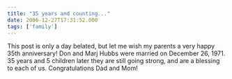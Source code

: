 ```yaml
---
title: "35 years and counting..."
date: 2006-12-27T17:31:52.000
tags: ['family']
---
```


This post is only a day belated, but let me wish my parents a very happy 35th anniversary! Don and Marj Hubbs were married on December 26, 1971. 35 years and 5 children later they are still going strong, and are a blessing to each of us. Congratulations Dad and Mom!
